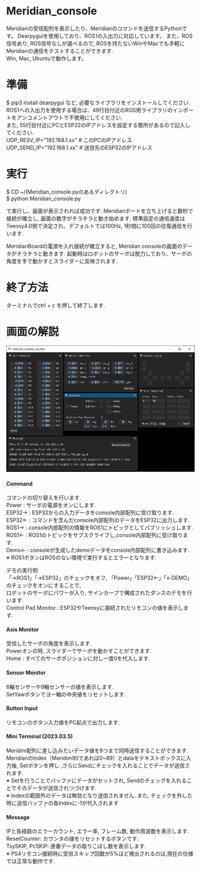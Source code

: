 # Meridian_console
Meridianの受信配列を表示したり、Meridianのコマンドを送信するPythonです。
Dearpyguiを使用しており、ROS1の入出力に対応しています。
また、ROS信号あり, ROS信号なしが選べるので, ROSを持たないWinやMacでも手軽にMeridianの通信をテストすることができます.  
Win, Mac, Ubuntuで動作します。　　

# 準備  
$ pip3 install dearpygui など, 必要なライブラリをインストールしてください.  
ROS1への入出力を使用する場合は、49行目付近のROS用ライブラリのインポートをアンコメントアウトで不使用にしてください.  
また, 55行目付近にPCとESP32のIPアドレスを設定する箇所があるので記入してください.  
UDP_RESV_IP="192.168.1.xx" # このPCのIPアドレス  
UDP_SEND_IP="192.168.1.xx" # 送信先のESP32のIPアドレス  

# 実行  
$ CD ~/(Meridian_console.pyのあるディレクトリ)  
$ python Meridian_console.py  

で実行し、画面が表示されれば成功です. Meridianボードを立ち上げると数秒で接続が確立し, 画面の数字がチラチラと動き始めます.
標準設定の通信速度はTeensy4.0側で決定され、デフォルトでは100Hz, 1秒間に100回の往復通信を行います.

MeridianBoardの電源を入れ接続が確立すると, Meridian consoleの画面のデータがチラチラと動きます.
起動時はロボットのサーボは脱力しており、サーボの角度を手で動かすとスライダーに反映されます.

# 終了方法  
ターミナルでctrl + c を押して終了します.  

# 画面の解説  
![console_img_20230502](https://github.com/Ninagawa123/Meridian_console/blob/main/image/console_img_20230502.JPG)
#### Command
コマンドの切り替えを行います.  
Power : サーボの電源をオンにします.  
ESP32-> : ESP32からの入力データをconsole内部配列に受け取ります.  
ESP32<- : コマンドを含んだconsole内部配列のデータをESP32に出力します.  
ROS1->  : console内部配列の情報をROS1にトピックとしてパブリッシュします.  
ROS1<-  : ROS1のトピックをサブスクライブし,console内部配列に受け取ります.  
Demo<-  : consoleが生成したdemoデータをconsole内部配列に書き込みます.  
※ ROS1ボタンはROSのない環境で実行するとエラーとなります.  

デモの実行例  
「->ROS1」「->ESP32」のチェックをオフ, 「Power」「ESP32<-」「<-DEMO」のチェックをオンにすることで,   
ロボットのサーボにパワーが入り, サインカーブで構成されたダンスのデモを行います.  
Control Pad Monitor : ESP32やTeensyに接続されたリモコンの値を表示します.  
  
#### Axis Monitor  
受信したサーボの角度を表示します.  
Powerオンの時, スライダーでサーボを動かすことができます.  
Home : すべてのサーボポジションに対し一度0を代入します.
  
#### Sensor Monitor  
6軸センサーや9軸センサーの値を表示します.  
SetYawボタンでヨー軸の中央値をリセットします.  

#### Button Input  
リモコンのボタン入力値をPC起点で出力します.  
  
#### Mini Terminal (2023.03.5)  
Meridim配列に差し込みたいデータ値を8つまで同時送信することができます.  
MeridianのIndex（Meridim90であれば0~89）とdataをテキストボックスに入力後, Setボタンを押し ,さらにSendにチェックを入れることでデータが送信されます.  
※ Setを行うことでバッファにデータがセットされ, Sendのチェックを入れることでそのデータが送信されつづけます.  
※ Indexの範囲外のデータは無効となり送信されません. また, チェックを外した時に送信バッファの各Indexに-1が代入されます  
  
#### Message  
IPと各経路のエラーカウント, エラー率, フレーム数, 動作周波数を表示します.  
ResetCounter: カウンタの値をリセットするボタンです.  
TsySKIP, PcSKIP: 連番データの取りこぼし数を表示します.  
※ PS4リモコン接続時に受信スキップ回数が5%ほど検出されるのは,現在の仕様では正常な動作です.  
